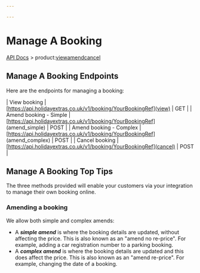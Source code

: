 ```yaml
---

---
```


# Manage A Booking

[API Docs](/hxapi/) > product:[viewamendcancel](index)

## Manage A Booking Endpoints

Here are the endpoints for managing a booking:

| View booking | [https://api.holidayextras.co.uk/v1/booking/YourBookingRef](view) | GET |
| Amend booking - Simple | [https://api.holidayextras.co.uk/v1/booking/YourBookingRef] (amend_simple) | POST |
| Amend booking - Complex | [https://api.holidayextras.co.uk/v1/booking/YourBookingRef] (amend_complex) | POST |
| Cancel booking | [https://api.holidayextras.co.uk/v1/booking/YourBookingRef](cancel) | POST |

## Manage A Booking Top Tips

The three methods provided will enable your customers via your integration to manage their own booking online.

### Amending a booking

We allow both simple and complex amends:

- A ***simple amend*** is where the booking details are updated, without affecting the price. This is also known as an "amend no re-price". For example, adding a car registration number to a parking booking.
- A ***complex amend*** is where the booking details are updated and this does affect the price. This is also known as an "amend re-price". For example, changing the date of a booking.

